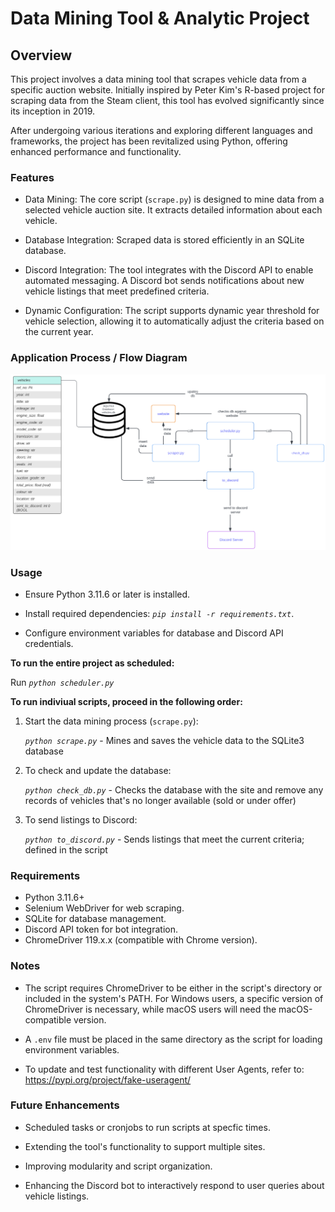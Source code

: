 # Data Mining Tool & Analytic Project

## Overview

This project involves a data mining tool that scrapes vehicle data from a specific auction website. Initially inspired by Peter Kim's R-based project for scraping data from the Steam client, this tool has evolved significantly since its inception in 2019. 

After undergoing various iterations and exploring different languages and frameworks, the project has been revitalized using Python, offering enhanced performance and functionality.

### Features

- Data Mining: The core script (`scrape.py`) is designed to mine data from a selected vehicle auction site. It extracts detailed information about each vehicle. 
    
- Database Integration: Scraped data is stored efficiently in an SQLite database.

- Discord Integration: The tool integrates with the Discord API to enable automated messaging. A Discord bot sends notifications about new vehicle listings that meet predefined criteria.

- Dynamic Configuration: The script supports dynamic year threshold for vehicle selection, allowing it to automatically adjust the criteria based on the current year.


### Application Process / Flow Diagram

![Alt text](diagram.png)

### Usage

<!-- Refer to `scrape.py` for the main script.  -->

<!-- $\color{lightblue}To\ run\ the\ main\ project\ (scraper)$: -->

<!-- To run the main project; scraper (`scraper.py`): -->

- Ensure Python 3.11.6 or later is installed.

- Install required dependencies: <i>`pip install -r requirements.txt`</i>.
    
- Configure environment variables for database and Discord API credentials.

<!-- - Run <i>`python main.py`</i> to start the data mining process.

To Update Database:

- Run <i>`python check_db.py`</i>

It will check the database with the site and remove any records of vehicles that's no longer available (sold or under offer)

To send listing to Discord:

- Run <i>`python to_discord.py`</i>

It will send listings that meet the current criteria, it is defined in the script. -->

**To run the entire project as scheduled:**

Run <i>`python scheduler.py`</i>

**To run indiviual scripts, proceed in the following order:**

1. Start the data mining process (`scrape.py`):

    <i>`python scrape.py`</i> - Mines and saves the vehicle data to the SQLite3 database

2. To check and update the database: 

    <i>`python check_db.py`</i> - Checks the database with the site and remove any records of vehicles that's no longer available (sold or under offer)

3. To send listings to Discord:

    <i>`python to_discord.py`</i> - Sends listings that meet the current criteria; defined in the script


### Requirements

- Python 3.11.6+
- Selenium WebDriver for web scraping.
- SQLite for database management.
- Discord API token for bot integration.
- ChromeDriver 119.x.x (compatible with Chrome version).

### Notes

- The script requires ChromeDriver to be either in the script's directory or included in the system's PATH. For Windows users, a specific version of ChromeDriver is necessary, while macOS users will need the macOS-compatible version.
    
- A `.env` file must be placed in the same directory as the script for loading environment variables.

- To update and test functionality with different User Agents, refer to: https://pypi.org/project/fake-useragent/

### Future Enhancements

<!-- - Implementing advanced data analysis techniques on the scraped data for insights and trends. -->
- Scheduled tasks or cronjobs to run scripts at specfic times.

- Extending the tool's functionality to support multiple sites.

- Improving modularity and script organization.

- Enhancing the Discord bot to interactively respond to user queries about vehicle listings.


